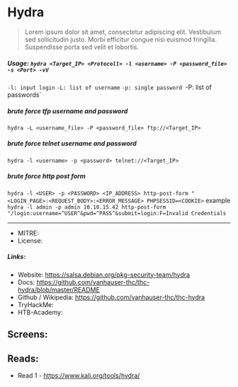 # Hydra
>Lorem ipsum dolor sit amet, consectetur adipiscing elit. Vestibulum sed sollicitudin justo. Morbi efficitur congue nisi euismod fringilla. Suspendisse porta sed velit et lobortis.

##### Usage: `hydra <Target_IP> <Protocoll> -l <username> -P <password_file> -s <Port> -vV`
`-l: input login`
`-L: list of username`
`-p: single password
`-P: list of passwords`
##### brute force tfp username and password
`hydra -L <username_file> -P <password_file> ftp://<Target_IP>`
##### brute force telnet username and password
`hydra -l <username> -p <password> telnet://<Target_IP>`
##### brute force http post form
`hydra -l <USER> -p <PASSWORD> <IP_ADDRESS> http-post-form "<LOGIN_PAGE>:<REQUEST_BODY>:<ERROR_MESSAGE> PHPSESSID=<COOKIE>`
example
`hydra -l admin -p admin 10.10.15.42 http-post-form "/login:username=^USER^&pwd=^PASS^&submit=login:F=Invalid Credentials`
___
- MITRE:
- License:

##### Links:
- Website: https://salsa.debian.org/pkg-security-team/hydra
- Docs: https://github.com/vanhauser-thc/thc-hydra/blob/master/README
- Github / Wikipedia: https://github.com/vanhauser-thc/thc-hydra
- TryHackMe: 
- HTB-Academy:

## Screens:

## Reads:
- Read 1 - https://www.kali.org/tools/hydra/